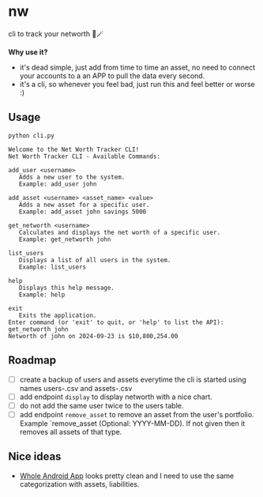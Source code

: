 # nw
cli to track your networth 💸🪄

**Why use it?**
- it's dead simple, just add from time to time an asset, no need to connect your accounts to a an APP to pull the data every second.
- it's a cli, so whenever you feel bad, just run this and feel better or worse :)


## Usage

```python cli.py```

```
Welcome to the Net Worth Tracker CLI!
Net Worth Tracker CLI - Available Commands:

add_user <username>
   Adds a new user to the system.
   Example: add_user john

add_asset <username> <asset_name> <value>
   Adds a new asset for a specific user.
   Example: add_asset john savings 5000

get_networth <username>
   Calculates and displays the net worth of a specific user.
   Example: get_networth john

list_users
   Displays a list of all users in the system.
   Example: list_users

help
   Displays this help message.
   Example: help

exit
   Exits the application.
Enter command (or 'exit' to quit, or 'help' to list the API): get_networth john
Networth of john on 2024-09-23 is $10,800,254.00
```

## Roadmap
- [ ] create a backup of users and assets everytime the cli is started using names users-<YYYY-MM-DD-hh-mm>.csv and assets-<YYYY-MM-DD-hh-mm>.csv
- [ ] add endpoint `display` to display networth with a nice chart.
- [ ] do not add the same user twice to the users table.
- [ ] add endpoint `remove_asset` to remove an asset from the user's portfolio. Example `remove_asset <user> <asset> <date>(Optional: YYYY-MM-DD). If not given then it removes all assets of that type.

## Nice ideas
- [Whole Android App](https://play.google.com/store/apps/details?id=com.gianmarcodavid.networth&hl=en_US) looks pretty clean and I need to use the same categorization with assets, liabilities.
